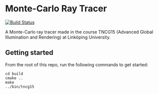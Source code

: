 # Monte-Carlo Ray Tracer

[![Build Status](https://travis-ci.org/klaseskilson/TNCG15-ray-tracer.svg?branch=master)](https://travis-ci.org/klaseskilson/TNCG15-ray-tracer)

A Monte-Carlo ray tracer made in the course TNCG15 (Advanced Global Illumination and Rendering) at Linköping University.

## Getting started

From the root of this repo, run the following commands to get started:

```shell
cd build
cmake ..
make
../bin/tncg15
```

